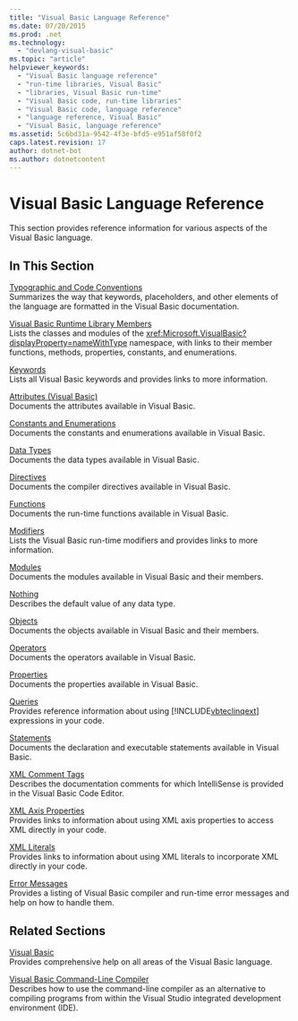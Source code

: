 ```yaml
---
title: "Visual Basic Language Reference"
ms.date: 07/20/2015
ms.prod: .net
ms.technology: 
  - "devlang-visual-basic"
ms.topic: "article"
helpviewer_keywords: 
  - "Visual Basic language reference"
  - "run-time libraries, Visual Basic"
  - "libraries, Visual Basic run-time"
  - "Visual Basic code, run-time libraries"
  - "Visual Basic code, language reference"
  - "language reference, Visual Basic"
  - "Visual Basic, language reference"
ms.assetid: 5c6bd31a-9542-4f3e-bfd5-e951af58f0f2
caps.latest.revision: 17
author: dotnet-bot
ms.author: dotnetcontent
---
```

# Visual Basic Language Reference
This section provides reference information for various aspects of the Visual Basic language.  
  
## In This Section  
 [Typographic and Code Conventions](../../visual-basic/language-reference/typographic-and-code-conventions.md)  
 Summarizes the way that keywords, placeholders, and other elements of the language are formatted in the Visual Basic documentation.  
  
 [Visual Basic Runtime Library Members](../../visual-basic/language-reference/runtime-library-members.md)  
 Lists the classes and modules of the <xref:Microsoft.VisualBasic?displayProperty=nameWithType> namespace, with links to their member functions, methods, properties, constants, and enumerations.  
  
 [Keywords](../../visual-basic/language-reference/keywords/index.md)  
 Lists all Visual Basic keywords and provides links to more information.  
  
 [Attributes (Visual Basic)](../../visual-basic/language-reference/attributes.md)  
 Documents the attributes available in Visual Basic.  
  
 [Constants and Enumerations](../../visual-basic/language-reference/constants-and-enumerations.md)  
 Documents the constants and enumerations available in Visual Basic.  
  
 [Data Types](../../visual-basic/language-reference/data-types/data-type-summary.md)  
 Documents the data types available in Visual Basic.  
  
 [Directives](../../visual-basic/language-reference/directives/directives.md)  
 Documents the compiler directives available in Visual Basic.  
  
 [Functions](../../visual-basic/language-reference/functions/index.md)  
 Documents the run-time functions available in Visual Basic.  
  
 [Modifiers](../../visual-basic/language-reference/modifiers/index.md)  
 Lists the Visual Basic run-time modifiers and provides links to more information.  
  
 [Modules](../../visual-basic/language-reference/modules.md)  
 Documents the modules available in Visual Basic and their members.  
  
 [Nothing](../../visual-basic/language-reference/nothing.md)  
 Describes the default value of any data type.  
  
 [Objects](../../visual-basic/language-reference/objects/index.md)  
 Documents the objects available in Visual Basic and their members.  
  
 [Operators](../../visual-basic/language-reference/operators/index.md)  
 Documents the operators available in Visual Basic.  
  
 [Properties](../../visual-basic/language-reference/properties.md)  
 Documents the properties available in Visual Basic.  
  
 [Queries](../../visual-basic/language-reference/queries/queries.md)  
 Provides reference information about using [!INCLUDE[vbteclinqext](~/includes/vbteclinqext-md.md)] expressions in your code.  
  
 [Statements](../../visual-basic/language-reference/statements/index.md)  
 Documents the declaration and executable statements available in Visual Basic.  
  
 [XML Comment Tags](../../visual-basic/language-reference/xmldoc/recommended-xml-tags-for-documentation-comments.md)  
 Describes the documentation comments for which IntelliSense is provided in the Visual Basic Code Editor.  
  
 [XML Axis Properties](../../visual-basic/language-reference/xml-axis/xml-axis-properties.md)  
 Provides links to information about using XML axis properties to access XML directly in your code.  
  
 [XML Literals](../../visual-basic/language-reference/xml-literals/index.md)  
 Provides links to information about using XML literals to incorporate XML directly in your code.  
  
 [Error Messages](../../visual-basic/language-reference/error-messages/index.md)  
 Provides a listing of Visual Basic compiler and run-time error messages and help on how to handle them.  
  
## Related Sections  
 [Visual Basic](../../visual-basic/index.md)  
 Provides comprehensive help on all areas of the Visual Basic language.  
  
 [Visual Basic Command-Line Compiler](../../visual-basic/reference/command-line-compiler/index.md)  
 Describes how to use the command-line compiler as an alternative to compiling programs from within the Visual Studio integrated development environment (IDE).
